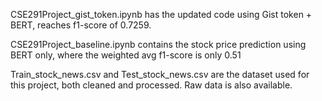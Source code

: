 CSE291Project_gist_token.ipynb has the updated code using Gist token + BERT, reaches f1-score of 0.7259.

CSE291Project_baseline.ipynb contains the stock price prediction using BERT only, where the weighted avg f1-score is only 0.51

Train_stock_news.csv and Test_stock_news.csv are the dataset used for this project, both cleaned and processed. Raw data is also available.
